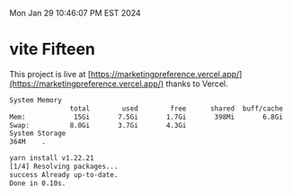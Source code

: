 Mon Jan 29 10:46:07 PM EST 2024

# vite Fifteen


This project is live at [https://marketingpreference.vercel.app/](https://marketingpreference.vercel.app/) thanks to Vercel.

```bash
System Memory
               total        used        free      shared  buff/cache   available
Mem:            15Gi       7.5Gi       1.7Gi       398Mi       6.8Gi       7.7Gi
Swap:          8.0Gi       3.7Gi       4.3Gi
System Storage
364M	.
```
```bash
yarn install v1.22.21
[1/4] Resolving packages...
success Already up-to-date.
Done in 0.10s.
```
```bash
